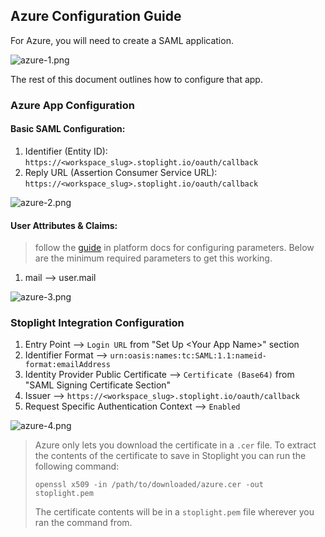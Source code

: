 ## Azure Configuration Guide

For Azure, you will need to create a SAML application. 

![azure-1.png](https://stoplight.io/api/v1/projects/cHJqOjI/images/IZWyc4of9w4)

The rest of this document outlines how to configure that app.

### Azure App Configuration

#### Basic SAML Configuration:

1. Identifier (Entity ID): `https://<workspace_slug>.stoplight.io/oauth/callback`
2. Reply URL (Assertion Consumer Service URL): `https://<workspace_slug>.stoplight.io/oauth/callback` 

![azure-2.png](https://stoplight.io/api/v1/projects/cHJqOjI/images/6BhBrvAVRGg)

#### User Attributes & Claims:

<!-- theme: info -->
> follow the [guide](https://meta.stoplight.io/docs/platform/ZG9jOjQ1NTQxMg-single-sign-on#saml-assertion-requirements) in platform docs for configuring parameters. Below are the minimum required parameters to get this working.
1. mail --> user.mail

![azure-3.png](https://stoplight.io/api/v1/projects/cHJqOjI/images/SdwNfJmA8lc)

### Stoplight Integration Configuration

1. Entry Point --> `Login URL` from "Set Up \<Your App Name\>" section
2. Identifier Format --> `urn:oasis:names:tc:SAML:1.1:nameid-format:emailAddress`
3. Identity Provider Public Certificate --> `Certificate (Base64)` from "SAML Signing Certificate Section"
4. Issuer --> `https://<workspace_slug>.stoplight.io/oauth/callback`
5. Request Specific Authentication Context --> `Enabled`

![azure-4.png](https://stoplight.io/api/v1/projects/cHJqOjI/images/JG0l3VLtsw0)

<!-- theme: info -->
> Azure only lets you download the certificate in a `.cer` file. To extract the contents of the certificate to save in Stoplight you can run the following command:
> ```
>openssl x509 -in /path/to/downloaded/azure.cer -out stoplight.pem
>```
> The certificate contents will be in a `stoplight.pem` file wherever you ran the command from.